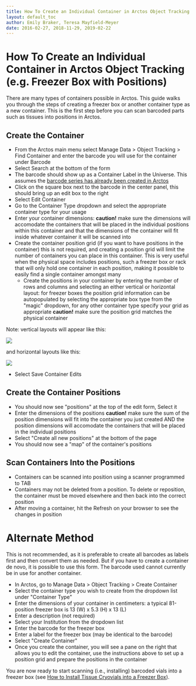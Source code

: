 ```yaml
---
title: How To Create an Individual Container in Arctos Object Tracking
layout: default_toc
author: Emily Braker, Teresa Mayfield-Meyer
date: 2016-02-27, 2018-11-29, 2019-02-22
---
```


# How To Create an Individual Container in Arctos Object Tracking (e.g. Freezer Box with Positions)

There are many types of containers possible in Arctos. This guide walks you through the steps of creating a freezer box or another container type as a new container. This is the first step before you can scan barcoded parts such as tissues into positions in Arctos.

## Create the Container
  * From the Arctos main menu select Manage Data > Object Tracking > Find Container and enter the barcode you will use for the container under Barcode 
  * Select Search at the bottom of the form
  * The barcode should show up as a Container Label in the Universe. This assumes the [barcode series has already been created in Arctos](/how_to/How-to-Start-Object-Tracking.html)
  * Click on the square box next to the barcode in the center panel, this should bring up an edit box to the right
  * Select Edit Container
  * Go to the Container Type dropdown and select the appropriate container type for your usage 
  * Enter your container dimensions: **caution!** make sure the dimensions will accomodate the containers that will be placed in the individual positions within this container and that the dimensions of the container will fit inside whatever container it will be scanned into  
  * Create the container position grid (if you want to have positions in the container) this is not required, and creating a position grid will limit the number of containers you can place in this container. This is very useful when the physical space includes positions, such a freezer box or rack that will only hold one container in each position, making it possible to easily find a single container amongst many  
    * Create the positions in your container by entering the number of rows and columns and selecting an either vertical or horizontal layout: for freezer boxes the position grid information can be autopopulated by selecting the appropriate box type from the "magic" dropdown, for any other container type specify your grid as appropriate **caution!** make sure the position grid matches the physical container  
    
  Note: vertical layouts will appear like this:
  
  ![](https://raw.githubusercontent.com/ArctosDB/documentation-wiki/gh-pages/tutorial_images/Vertical_orientation.JPG)
  
  and horizontal layouts like this:
  
  ![](https://raw.githubusercontent.com/ArctosDB/documentation-wiki/gh-pages/tutorial_images/Horizontal_orientation.JPG)
  
  * Select Save Container Edits

## Create the Container Positions
  * You should now see "positions" at the top of the edit form, Select it  
  * Enter the dimensions of the positions **caution!** make sure the sum of the position dimensions will fit into the container you just created AND the position dimensions will accomodate the containers that will be placed in the individual positions  
  * Select "Create all new positions" at the bottom of the page
  * You should now see a "map" of the container's positions
  
## Scan Containers Into the Positions
  * Containers can be scanned into position using a scanner programmed to TAB  
  * Containers may not be deleted from a position. To delete or reposition, the container must be moved elsewhere and then back into the correct position  
  * After moving a container, hit the Refresh on your browser to see the changes in position  

# Alternate Method
This is not recommended, as it is preferable to create all barcodes as labels first and then convert them as needed. But if you have to create a container de novo, it is possible to use this form. The barcode used cannot currently be in use for another container. 

  * In Arctos, go to Manage Data > Object Tracking > Create Container  
  * Select the container type you wish to create from the dropdown list under "Container Type"  
  * Enter the dimensions of your container in centimeters: a typical 81-position freezer box is 13 (W) x 5.3 (H) x 13 (L)  
  * Enter a description (not required)  
  * Select your Institution from the dropdown list  
  * Enter the barcode for the freezer box  
  * Enter a label for the freezer box (may be identical to the barcode)  
  * Select "Create Container"  
  * Once you create the container, you will see a pane on the right that allows you to edit the container, use the instructions above to set up a position grid and prepare the positions in the container  

You are now ready to start scanning (i.e., installing) barcoded vials into a freezer box (see [How to Install Tissue Cryovials into a Freezer Box](https://arctosdb.github.io/documentation-wiki/how_to/How-to-Install-Tissue-Cryovials-Into-a-Freezer-Box.html)).
